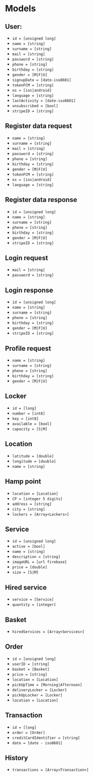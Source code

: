 # Models

## User:
  - `id = [unsigned long]`
  - `name = [string]`
  - `surname = [string]`
  - `mail = [string]`
  - `password = [string]`
  - `phone = [string]`
  - `birthday = [string]`
  - `gender = [M|F|U]`
  - `signupDate = [date-iso8601]`
  - `tokenFCM = [string]`
  - `os = [ios|android]`
  - `language = [string]`
  - `lastActivity = [date-iso8601]`
  - `unsubscribed = [bool]`
  - `stripeID = [string]`
  
## Register data request
  - `name = [string]`
  - `surname = [string]`
  - `mail = [string]`
  - `password = [string]`
  - `phone = [string]`
  - `birthday = [string]`
  - `gender = [M|F|U]`
  - `tokenFCM = [string]`
  - `os = [ios|android]`
  - `language = [string]`
  
## Register data response
  - `id = [unsigned long]`
  - `name = [string]`
  - `surname = [string]`
  - `phone = [string]`
  - `birthday = [string]`
  - `gender = [M|F|U]`
  - `stripeID = [string]`
 
 ## Login request
  - `mail = [string]`
  - `password = [string]`
  
## Login response
  - `id = [unsigned long]`
  - `name = [string]`
  - `surname = [string]`
  - `phone = [string]`
  - `birthday = [string]`
  - `gender = [M|F|U]`
  - `stripeID = [string]`
  
## Profile request
  - `name = [string]`
  - `surname = [string]`
  - `phone = [string]`
  - `birthday = [string]`
  - `gender = [M|F|U]`

## Locker
  - `id = [long]`
  - `number = [int8]`
  - `key = [int8]`
  - `available = [bool]`
  - `capacity = [S|M]`
  
## Location
  - `latitude = [double]`
  - `longitude = [double]`
  - `name = [string]`

## Hamp point
  - `location = [Location]`
  - `CP = [integer 5 digits]`
  - `address = [string]`
  - `city = [string]`
  - `lockers = [Array<Lockers>]`
  
## Service
  - `id = [unsigned long]`
  - `active = [bool]`
  - `name = [string]`
  - `description = [string]`
  - `imageURL = [url firebase]`
  - `price = [double]`
  - `size = [S|M]`
  
  
## Hired service
  - `service = [Service]`
  - `quantity = [integer]`
  
## Basket 
  - `hiredServices = [Array<Services>]`
  
## Order
  - `id = [unsigned long]`
  - `userID = [string]`
  - `basket = [Basket]`
  - `price = [string]`
  - `location = [Location]`
  - `pickUpTime = [Morning|Afternoon]`
  - `deliveryLocker = [Locker]`
  - `pickUpLocker = [Locker]`
  - `location = [Location]`

## Transaction
  - `id = [long]`
  - `order = [Order]`
  - `creditCardIdentifier = [string]`
  - `date = [date - iso8601]`
  
## History
  - `transactions = [Array<Transaction>]`
  
